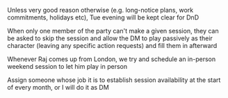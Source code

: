 Unless very good reason otherwise (e.g. long-notice plans, work commitments, holidays etc), Tue evening will be kept clear for DnD

When only one member of the party can't make a given session, they can be asked to skip the session and allow the DM to play passively as their character (leaving any specific action requests) and fill them in afterward

Whenever Raj comes up from London, we try and schedule an in-person weekend session to let him play in person

Assign someone whose job it is to establish session availability at the start of every month, or I will do it as DM